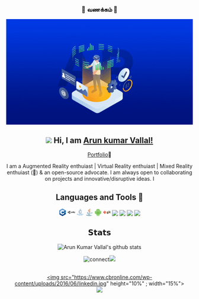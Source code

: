 <div align="center">

### 🙏 வணக்கம் 🙏
<img align="center" alt="GIF" src="https://github.com/Arunkumarvallal/Arunkumarvallal/blob/master/XR.gif"/>  
<!--<img align="center" alt="GIF" height="250px" src="https://media.giphy.com/media/du3J3cXyzhj75IOgvA/giphy.gif" />!-->

## <img src="https://github.com/TheDudeThatCode/TheDudeThatCode/blob/master/Assets/Hi.gif" width="29px"> Hi, I am [Arun kumar Vallal!](https://arunkumarvallal.github.io/)
[Portfolio](https://arunkumarvallal.github.io/)🤴

I am a Augmented Reality enthuiast  | Virtual Reality enthuiast | Mixed Reality enthuiast (🥽) & an open-source advocate. I am always open to collaborating on projects and innovative/disruptive ideas. I 

## Languages and Tools 🔧  
<code><img height="20" src="https://raw.githubusercontent.com/github/explore/80688e429a7d4ef2fca1e82350fe8e3517d3494d/topics/cpp/cpp.png"></code>
<code><img height="20" src="https://raw.githubusercontent.com/github/explore/80688e429a7d4ef2fca1e82350fe8e3517d3494d/topics/unity/unity.png"></code>
<code><img height="20" src="https://raw.githubusercontent.com/github/explore/80688e429a7d4ef2fca1e82350fe8e3517d3494d/topics/c/c.png"></code>
<code><img height="20" src="https://raw.githubusercontent.com/github/explore/80688e429a7d4ef2fca1e82350fe8e3517d3494d/topics/java/java.png"></code>
<code><img height="20" src="https://raw.githubusercontent.com/github/explore/80688e429a7d4ef2fca1e82350fe8e3517d3494d/topics/android/android.png"></code>
<code><img height="20" src="https://raw.githubusercontent.com/github/explore/80688e429a7d4ef2fca1e82350fe8e3517d3494d/topics/git/git.png"></code>
<code><img height="20" src="https://toppng.com/uploads/preview/conoce-el-editor-de-fotos-online-photoshop-express-adobe-photoshop-logo-11563317182bjajdizpcd.png"></code>
<code><img height="20" src="https://toppng.com/uploads/preview/after-effects-cc-logo-png-11536003372dlz1t0drrz.png"></code>
<code><img height="20" src="https://toppng.com/uploads/preview/premiere-pro-cs6-vector-logo-1157428031174cbzbat79.png"></code>
<code><img height="20" src="https://toppng.com/uploads/preview/blender-icon-quotation-icon-11553485486agy4mw14bs.png"></code>

## 𝗦𝘁𝗮𝘁𝘀

![Arun Kumar Vallal's github stats](https://github-readme-stats.vercel.app/api?username=Arunkumarvallal&show_icons=true&theme=tokyonight&hide=prs&icon_color=6392DF)

<img src="https://i1.wp.com/slfgchurch.com/wp-content/uploads/2019/08/lets-connect-1.png?ssl=1" alt="connect" width="60" height="30"></img><img src="https://github.com/TheDudeThatCode/TheDudeThatCode/blob/master/Assets/Earth.gif" width="24px"></img>

  <br> <a href="https://www.linkedin.com/in/arunkumarvallal/"><img src="https://www.cbronline.com/wp-content/uploads/2016/06/linkedin.jpg" height="10%" ; width="15%"></img></a><br><a href=""/><img src="https://toppng.com/uploads/preview/instagram-png-logo-11545512103yiiajkgr2i.png" height="30" ></img></a>
        
